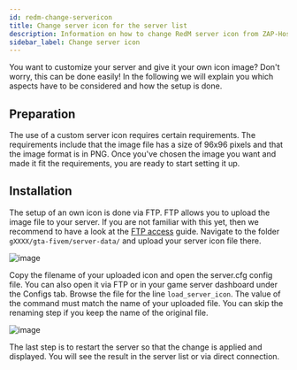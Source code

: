 ```yaml
---
id: redm-change-servericon
title: Change server icon for the server list
description: Information on how to change RedM server icon from ZAP-Hosting - ZAP-Hosting.com documentation
sidebar_label: Change server icon
---
```



You want to customize your server and give it your own icon image? Don't worry, this can be done easily! In the following we will explain you which aspects have to be considered and how the setup is done. 



## Preparation

The use of a custom server icon requires certain requirements. The requirements include that the image file has a size of 96x96 pixels and that the image format is in PNG. Once you've chosen the image you want and made it fit the requirements, you are ready to start setting it up. 



## Installation

The setup of an own icon is done via FTP. FTP allows you to upload the image file to your server. If you are not familiar with this yet, then we recommend to have a look at the [FTP access](gameserver_ftpaccess.md) guide. Navigate to the folder `gXXXX/gta-fivem/server-data/` and upload your server icon file there.

![image](https://user-images.githubusercontent.com/13604413/159137598-e4bd90d5-047e-4b16-8020-b9fc7c68f007.png)

Copy the filename of your uploaded icon and open the server.cfg config file. You can also open it via FTP or in your game server dashboard under the Configs tab. Browse the file for the line `load_server_icon`. The value of the command must match the name of your uploaded file. You can skip the renaming step if you keep the name of the original file. 

![image](https://user-images.githubusercontent.com/13604413/159137604-c8383001-abef-4cc9-ae10-e270c7aa33b3.png)



The last step is to restart the server so that the change is applied and displayed. You will see the result in the server list or via direct connection. 
